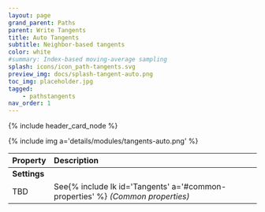 ```yaml
---
layout: page
grand_parent: Paths
parent: Write Tangents
title: Auto Tangents
subtitle: Neighbor-based tangents
color: white
#summary: Index-based moving-average sampling
splash: icons/icon_path-tangents.svg
preview_img: docs/splash-tangent-auto.png
toc_img: placeholder.jpg
tagged: 
    - pathstangents
nav_order: 1
---
```


{% include header_card_node %}

{% include img a='details/modules/tangents-auto.png' %} 

| Property       | Description          |
|:-------------|:------------------|
|**Settings**||
| TBD           | See{% include lk id='Tangents' a='#common-properties' %} *(Common properties)* |
